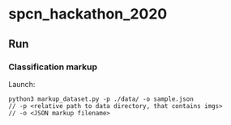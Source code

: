 # spcn_hackathon_2020

## Run

### Classification markup

Launch:
```
python3 markup_dataset.py -p ./data/ -o sample.json
// -p <relative path to data directory, that contains imgs>
// -o <JSON markup filename>
``` 